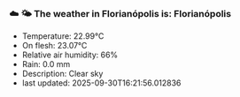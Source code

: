 ### ☁️ 🌤️  The weather in Florianópolis is: Florianópolis

- Temperature: 22.99°C
- On flesh: 23.07°C
- Relative air humidity: 66%
- Rain: 0.0 mm
- Description: Clear sky
- last updated: 2025-09-30T16:21:56.012836
